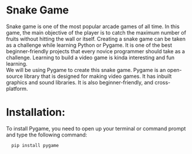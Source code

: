 # Snake Game
Snake game is one of the most popular arcade games of all time. In this game, the main objective of the player is to catch the maximum number
of fruits without hitting the wall or itself. Creating a snake game can be taken as a challenge while learning Python or Pygame.
It is one of the best beginner-friendly projects that every novice programmer should take as a challenge. Learning to build a video game is kinda interesting and fun learning. <br>
We will be using Pygame to create this snake game. Pygame is an open-source library that is designed for making video games. It has inbuilt graphics and sound libraries. It is also beginner-friendly, and cross-platform. <br>
# Installation:
To install Pygame, you need to open up your terminal or command prompt and type the following command:<br>

```
  pip install pygame
```

   


          

